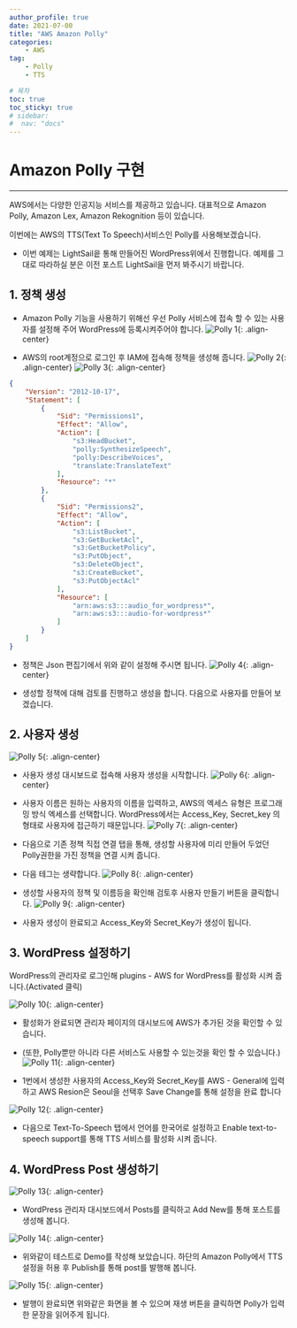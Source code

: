 ```yaml
---
author_profile: true
date: 2021-07-00
title: "AWS Amazon Polly"
categories: 
    - AWS
tag: 
    - Polly
    - TTS

# 목차
toc: true  
toc_sticky: true 
# sidebar:
#  nav: "docs"
---
```


# Amazon Polly 구현

---

AWS에서는 다양한 인공지능 서비스를 제공하고 있습니다. 대표적으로 Amazon Polly, Amazon Lex, Amazon Rekognition 등이 있습니다.

이번에는 AWS의 TTS(Text To Speech)서비스인 Polly를 사용해보겠습니다.

+ 이번 예제는 LightSail읕 통해 만들어진 WordPress위에서 진행합니다. 예제를 그대로 따라하실 분은 이전 포스트 LightSail을 먼저 봐주시기 바랍니다.
​
## 1. 정책 생성

- Amazon Polly 기능을 사용하기 위해선 우선 Polly 서비스에 접속 할 수 있는 사용자를 설정해 주어 WordPress에 등록시켜주어야 합니다.
![Polly 1](/assets/images/AWS33.png){: .align-center}

- AWS의 root계정으로 로그인 후 IAM에 접속해 정책을 생성해 줍니다.
![Polly 2](/assets/images/AWS34.png){: .align-center}
![Polly 3](/assets/images/AWS35.png){: .align-center}

```json
{
    "Version": "2012-10-17",
    "Statement": [
        {
            "Sid": "Permissions1",
            "Effect": "Allow",
            "Action": [
                "s3:HeadBucket",
                "polly:SynthesizeSpeech",
                "polly:DescribeVoices",
                "translate:TranslateText"
            ],
            "Resource": "*"
        },
        {
            "Sid": "Permissions2",
            "Effect": "Allow",
            "Action": [
                "s3:ListBucket",
                "s3:GetBucketAcl",
                "s3:GetBucketPolicy",
                "s3:PutObject",
                "s3:DeleteObject",
                "s3:CreateBucket",
                "s3:PutObjectAcl"
            ],
            "Resource": [
                "arn:aws:s3:::audio_for_wordpress*",
                "arn:aws:s3:::audio-for-wordpress*"
            ]
        }
    ]
}
```

- 정책은 Json 편집기에서 위와 같이 설정해 주시면 됩니다. 
![Polly 4](/assets/images/AWS36.png){: .align-center}

- 생성할 정책에 대해 검토를 진행하고 생성을 합니다. 다음으로 사용자를 만들어 보겠습니다.

## 2. 사용자 생성

![Polly 5](/assets/images/AWS37.png){: .align-center}

- 사용자 생성 대시보드로 접속해 사용자 생성을 시작합니다.
![Polly 6](/assets/images/AWS38.png){: .align-center}

- 사용자 이름은 원하는 사용자의 이름을 입력하고, AWS의 엑세스 유형은 프로그래밍 방식 엑세스를 선택합니다. WordPress에서는 Access_Key, Secret_key 의 형태로 사용자에 접근하기 때문입니다.
![Polly 7](/assets/images/AWS39.png){: .align-center}

- 다음으로 기존 정책 직접 연결 탭을 통해, 생성할 사용자에 미리 만들어 두었던 Polly권한을 가진 정책을 연결 시켜 줍니다.

- 다음 테그는 생략합니다.
![Polly 8](/assets/images/AWS40.png){: .align-center}

- 생성할 사용자의 정책 및 이름등을 확인해 검토후 사용자 만들기 버튼을 클릭합니다.
![Polly 9](/assets/images/AWS41.png){: .align-center}

- 사용자 생성이 완료되고 Access_Key와 Secret_Key가 생성이 됩니다.

## 3. WordPress 설정하기

WordPress의 관리자로 로그인해 plugins - AWS for WordPress를 활성화 시켜 줍니다.(Activated 클릭)

![Polly 10](/assets/images/AWS42.png){: .align-center}

- 활성화가 완료되면 관리자 페이지의 대시보드에 AWS가 추가된 것을 확인할 수 있습니다.

- (또한, Polly뿐만 아니라 다른 서비스도 사용할 수 있는것을 확인 할 수 있습니다.)
![Polly 11](/assets/images/AWS43.png){: .align-center}

- 1번에서 생성한 사용자의 Access_Key와 Secret_Key를 AWS - General에 입력하고 AWS Resion은 Seoul을 선택후 Save Change를 통해 설정을 완료 합니다

![Polly 12](/assets/images/AWS44.png){: .align-center}
- 다음으로 Text-To-Speech 탭에서 언어를 한국어로 설정하고 Enable text-to-speech support를 통해 TTS 서비스를 활성화 시켜 줍니다.

## 4. WordPress Post 생성하기

![Polly 13](/assets/images/AWS45.png){: .align-center}
- WordPress 관리자 대시보드에서 Posts를 클릭하고 Add New를 통해 포스트를 생성해 봅니다.


![Polly 14](/assets/images/AWS46.png){: .align-center}
- 위와같이 테스트로 Demo를 작성해 보았습니다. 하단의 Amazon Polly에서  TTS 설정을 허용 후 Publish를 통해 post를 발행해 봅니다.


![Polly 15](/assets/images/AWS47.png){: .align-center}
- 발행이 완료되면 위와같은 화면을 볼 수 있으며 재생 버튼을 클릭하면 Polly가 입력한 문장을 읽어주게 됩니다.